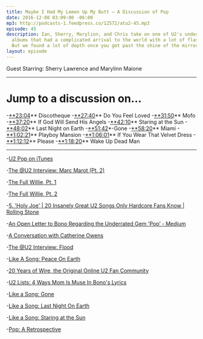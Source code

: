 ```yaml
---
title: Maybe I Had My Lemon Up My Butt — A Discussion of Pop
date: 2016-12-08 03:09:00 -06:00
mp3: http://podcasts-1.feedpress.co/12572/atu2-45.mp3
episode: 45
description: Ian, Sherry, Marylinn, and Chris take on one of U2's under-appreciated
  albums that had a complicated arrival to the world with a lot of flash on the surface.
  But we found a lot of depth once you got past the shine of the mirrorball.
layout: episode
---
```


Guest Starring: Sherry Lawrence and Marylinn Maione

***

# Jump to a discussion on…

-[**23:04][1]** Discotheque
-[**27:40][2]** Do You Feel Loved
-[**31:50][3]** Mofo
-[**37:20][4]** If God Will Send His Angels
-[**42:10][5]** Staring at the Sun
-[**48:02][6]** Last Night on Earth
-[**51:42][7]*-Gone
-[**58:20][8]** Miami
-[**1:02:21][9]** Playboy Mansion
-[**1:06:01][10]** If You Wear That Velvet Dress
-[**1:12:12][11]** Please
-[**1:18:20][12]** Wake Up Dead Man

***

-[U2 Pop on iTunes][13]

-[The @U2 Interview: Marc Marot (Pt. 2)][14]

-[The Full Willie, Pt. 1][15]

-[The Full Willie, Pt. 2][16]

-[5\. 'Holy Joe' | 20 Insanely Great U2 Songs Only Hardcore Fans Know | Rolling Stone][17]

-[An Open Letter to Bono Regarding the Underrated Gem 'Pop' ‐ Medium][18]

-[A Conversation with Catherine Owens][19]

-[The @U2 Interview: Flood][20]

-[Like A Song: Peace On Earth][21]

-[20 Years of Wire, the Original Online U2 Fan Community][22]

-[U2 Lists: 4 Ways Mom Is Muse In Bono's Lyrics][23]

-[Like a Song: Gone][24]

-[Like a Song: Last Night On Earth][25]

-[Like a Song: Staring at the Sun][26]

-[Pop: A Retrospective][27]

[1]: http://goodstuff.fm/atu2/#t=23:04
[2]: http://goodstuff.fm/atu2/#t=27:40
[3]: http://goodstuff.fm/atu2/#t=31:50
[4]: http://goodstuff.fm/atu2/#t=37:20
[5]: http://goodstuff.fm/atu2/#t=42:10
[6]: http://goodstuff.fm/atu2/#t=48:02
[7]: http://goodstuff.fm/atu2/#t=51:42
[8]: http://goodstuff.fm/atu2/#t=58:20
[9]: http://goodstuff.fm/atu2/#t=1:02:21
[10]: http://goodstuff.fm/atu2/#t=1:06:01
[11]: http://goodstuff.fm/atu2/#t=1:12:12
[12]: http://goodstuff.fm/atu2/#t=1:18:20
[13]: https://geo.itunes.apple.com/us/album/pop/id377245?app=itunes&amp;at=10l4Ki
[14]: http://www.atu2.com/news/the-u2-interview-marc-marot-pt-2.html
[15]: http://www.atu2.com/news/the-full-willie-pt-1.html
[16]: http://www.atu2.com/news/the-full-willie-pt-2.html
[17]: http://www.rollingstone.com/music/pictures/20-insanely-great-u2-songs-only-hardcore-fans-know-20140314/5-holy-joe-0291504
[18]: https://medium.com/@jehawbaker/an-open-letter-to-bono-regarding-the-underrated-gem-pop-26fc11035284#.i3hixf6tf
[19]: http://www.atu2.com/news/a-conversation-with-catherine-owens.html
[20]: http://www.atu2.com/news/the-u2-interview-flood.html
[21]: http://www.atu2.com/news/like-a-song-peace-on-earth.html
[22]: http://www.atu2.com/news/20-years-of-wire-the-original-online-u2-fan-community.html
[23]: http://www.atu2.com/news/u2-lists-4-ways-mom-is-muse-in-bonos-lyrics.html
[24]: http://www.atu2.com/news/like-a-song-gone.html
[25]: http://www.atu2.com/news/like-a-song-last-night-on-earth.html
[26]: http://www.atu2.com/news/like-a-song-staring-at-the-sun.html
[27]: http://www.atu2.com/news/pop-a-retrospective.html
